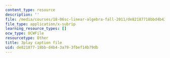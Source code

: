 ```yaml
---
content_type: resource
description: ''
file: /media/courses/18-06sc-linear-algebra-fall-2011/de82187718bbd4b43a793fbef14b79db_TX_vooSnhm8.srt
file_type: application/x-subrip
learning_resource_types: []
ocw_type: OCWFile
resourcetype: Other
title: 3play caption file
uid: de821877-18bb-d4b4-3a79-3fbef14b79db
---
```

